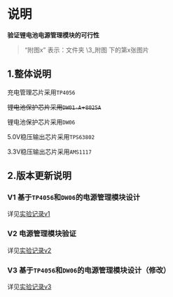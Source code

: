 # 说明

**验证锂电池电源管理模块的可行性**

> “附图x” 表示：文件夹  \3_附图 下的第x张图片

## 1.整体说明

充电管理芯片采用`TP4056`

~~锂电池保护芯片采用`DW01-A`+`8025A`~~

锂电池保护芯片采用`DW06`

5.0V稳压输出芯片采用`TPS63802`

3.3V稳压输出芯片采用`AMS1117`

## 2.版本更新说明

### V1 基于`TP4056`和`DW06`的电源管理模块设计

详见[实验记录v1](2_实验记录\v1_20240630\README.md)

### V2 电源管理模块验证

详见[实验记录v2](2_实验记录\v2_20240713\README.md)

### V3 基于`TP4056`和`DW06`的电源管理模块设计（修改）

详见[实验记录v3](2_实验记录\v3_20240716\README.md)

